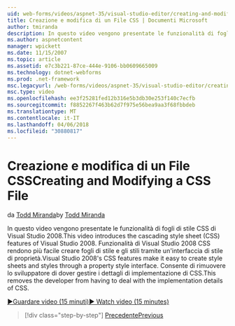 ```yaml
---
uid: web-forms/videos/aspnet-35/visual-studio-editor/creating-and-modifying-a-css-file
title: Creazione e modifica di un File CSS | Documenti Microsoft
author: tmiranda
description: In questo video vengono presentate le funzionalità di fogli di stile CSS di Visual Studio 2008. Funzionalità di Visual Studio 2008 CSS semplificano la creazione di fogli di stile un...
ms.author: aspnetcontent
manager: wpickett
ms.date: 11/15/2007
ms.topic: article
ms.assetid: e7c3b221-87ce-444e-9106-bb0609665009
ms.technology: dotnet-webforms
ms.prod: .net-framework
msc.legacyurl: /web-forms/videos/aspnet-35/visual-studio-editor/creating-and-modifying-a-css-file
msc.type: video
ms.openlocfilehash: ee3f25281fed12b316e5b3db30e253f140c7ecfb
ms.sourcegitcommit: f8852267f463b62d7f975e56bea9aa3f68fbbdeb
ms.translationtype: MT
ms.contentlocale: it-IT
ms.lasthandoff: 04/06/2018
ms.locfileid: "30880817"
---
```

<a name="creating-and-modifying-a-css-file"></a><span data-ttu-id="c787c-104">Creazione e modifica di un File CSS</span><span class="sxs-lookup"><span data-stu-id="c787c-104">Creating and Modifying a CSS File</span></span>
====================
<span data-ttu-id="c787c-105">da [Todd Miranda](https://github.com/tmiranda)</span><span class="sxs-lookup"><span data-stu-id="c787c-105">by [Todd Miranda](https://github.com/tmiranda)</span></span>

<span data-ttu-id="c787c-106">In questo video vengono presentate le funzionalità di fogli di stile CSS di Visual Studio 2008.</span><span class="sxs-lookup"><span data-stu-id="c787c-106">This video introduces the cascading style sheet (CSS) features of Visual Studio 2008.</span></span> <span data-ttu-id="c787c-107">Funzionalità di Visual Studio 2008 CSS rendono più facile creare fogli di stile e gli stili tramite un'interfaccia di stile di proprietà.</span><span class="sxs-lookup"><span data-stu-id="c787c-107">Visual Studio 2008's CSS features make it easy to create style sheets and styles through a property style interface.</span></span> <span data-ttu-id="c787c-108">Consente di rimuovere lo sviluppatore di dover gestire i dettagli di implementazione di CSS.</span><span class="sxs-lookup"><span data-stu-id="c787c-108">This removes the developer from having to deal with the implementation details of CSS.</span></span>

[<span data-ttu-id="c787c-109">&#9654;Guardare video (15 minuti)</span><span class="sxs-lookup"><span data-stu-id="c787c-109">&#9654; Watch video (15 minutes)</span></span>](https://channel9.msdn.com/Blogs/ASP-NET-Site-Videos/creating-and-modifying-a-css-file)

> [!div class="step-by-step"]
> [<span data-ttu-id="c787c-110">Precedente</span><span class="sxs-lookup"><span data-stu-id="c787c-110">Previous</span></span>](quick-tour-of-the-visual-studio-2008-integrated-development-environment.md)
